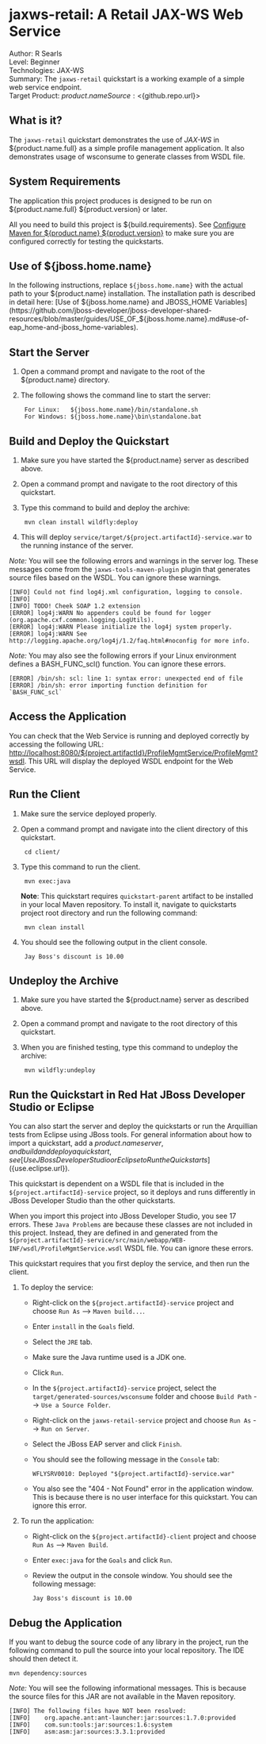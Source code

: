 # jaxws-retail: A Retail JAX-WS Web Service

Author: R Searls  
Level: Beginner  
Technologies: JAX-WS  
Summary: The `jaxws-retail` quickstart is a working example of a simple web service endpoint.  
Target Product: ${product.name}  
Source: <${github.repo.url}>  

## What is it?

The `jaxws-retail` quickstart demonstrates the use of *JAX-WS* in ${product.name.full} as a simple profile management application. It also demonstrates usage of wsconsume to generate classes from WSDL file.

## System Requirements

The application this project produces is designed to be run on ${product.name.full} ${product.version} or later.

All you need to build this project is ${build.requirements}. See [Configure Maven for ${product.name} ${product.version}](https://github.com/jboss-developer/jboss-developer-shared-resources/blob/master/guides/CONFIGURE_MAVEN_JBOSS_EAP7.md#configure-maven-to-build-and-deploy-the-quickstarts) to make sure you are configured correctly for testing the quickstarts.


## Use of ${jboss.home.name}

In the following instructions, replace `${jboss.home.name}` with the actual path to your ${product.name} installation. The installation path is described in detail here: [Use of ${jboss.home.name} and JBOSS_HOME Variables](https://github.com/jboss-developer/jboss-developer-shared-resources/blob/master/guides/USE_OF_${jboss.home.name}.md#use-of-eap_home-and-jboss_home-variables).


## Start the Server

1. Open a command prompt and navigate to the root of the ${product.name} directory.
2. The following shows the command line to start the server:

        For Linux:   ${jboss.home.name}/bin/standalone.sh
        For Windows: ${jboss.home.name}\bin\standalone.bat


## Build and Deploy the Quickstart

1. Make sure you have started the ${product.name} server as described above.
2. Open a command prompt and navigate to the root directory of this quickstart.
3. Type this command to build and deploy the archive:

        mvn clean install wildfly:deploy

4. This will deploy `service/target/${project.artifactId}-service.war` to the running instance of the server.

_Note:_ You will see the following errors and warnings in the server log. These messages come from the `jaxws-tools-maven-plugin` plugin that generates source files based on the WSDL. You can ignore these warnings.

    [INFO] Could not find log4j.xml configuration, logging to console.
    [INFO]
    [INFO] TODO! Cheek SOAP 1.2 extension
    [ERROR] log4j:WARN No appenders could be found for logger (org.apache.cxf.common.logging.LogUtils).
    [ERROR] log4j:WARN Please initialize the log4j system properly.
    [ERROR] log4j:WARN See http://logging.apache.org/log4j/1.2/faq.html#noconfig for more info.

_Note:_ You may also see the following errors if your Linux environment defines a BASH_FUNC_scl() function. You can ignore these errors.

    [ERROR] /bin/sh: scl: line 1: syntax error: unexpected end of file
    [ERROR] /bin/sh: error importing function definition for `BASH_FUNC_scl`


## Access the Application

You can check that the Web Service is running and deployed correctly by accessing the following URL: <http://localhost:8080/${project.artifactId}/ProfileMgmtService/ProfileMgmt?wsdl>. This URL will display the deployed WSDL endpoint for the Web Service.

## Run the Client

1. Make sure the service deployed properly.

2. Open a command prompt and navigate into the client directory of this quickstart.

        cd client/
3. Type this command to run the client.

        mvn exec:java

    __Note__: This quickstart requires `quickstart-parent` artifact to be installed in your local Maven repository.
    To install it, navigate to quickstarts project root directory and run the following command:

        mvn clean install

4. You should see the following output in the client console.

        Jay Boss's discount is 10.00


## Undeploy the Archive

1. Make sure you have started the ${product.name} server as described above.
2. Open a command prompt and navigate to the root directory of this quickstart.
3. When you are finished testing, type this command to undeploy the archive:

        mvn wildfly:undeploy


## Run the Quickstart in Red Hat JBoss Developer Studio or Eclipse

You can also start the server and deploy the quickstarts or run the Arquillian tests from Eclipse using JBoss tools. For general information about how to import a quickstart, add a ${product.name} server, and build and deploy a quickstart, see [Use JBoss Developer Studio or Eclipse to Run the Quickstarts](${use.eclipse.url}).

This quickstart is dependent on a WSDL file that is included in the `${project.artifactId}-service` project, so it deploys and runs differently in JBoss Developer Studio than the other quickstarts.

When you import this project into JBoss Developer Studio, you see 17 errors. These `Java Problems` are because these classes are not included in this project. Instead, they are defined in and generated from the `${project.artifactId}-service/src/main/webapp/WEB-INF/wsdl/ProfileMgmtService.wsdl` WSDL file. You can ignore these errors.

This quickstart requires that you first deploy the service, and then run the client.

1. To deploy the service:

    * Right-click on the `${project.artifactId}-service` project and choose `Run As` --> `Maven build...`.
    * Enter `install` in the `Goals` field.
    * Select the `JRE` tab.
    * Make sure the Java runtime used is a JDK one.
    * Click `Run`.
    * In the `${project.artifactId}-service` project, select the `target/generated-sources/wsconsume` folder and choose `Build Path` --> `Use a Source Folder`.
    * Right-click on the `jaxws-retail-service` project and choose `Run As` --> `Run on Server`.
    * Select the JBoss EAP server and click `Finish`.
    * You should see the following message in the `Console` tab:

        `WFLYSRV0010: Deployed "${project.artifactId}-service.war"`

    * You also see the "404 - Not Found" error in the application window. This is because there is no user interface for this quickstart. You can ignore this error.

2. To run the application:

    * Right-click on the `${project.artifactId}-client` project and choose `Run As` --> `Maven Build`.
    * Enter `exec:java` for the `Goals` and click `Run`.
    * Review the output in the console window. You should see the following message:

        `Jay Boss's discount is 10.00`

## Debug the Application

If you want to debug the source code of any library in the project, run the following command to pull the source into your local repository. The IDE should then detect it.

    mvn dependency:sources

_Note:_ You will see the following informational messages. This is because the source files for this JAR are not available in the Maven repository.

    [INFO] The following files have NOT been resolved:
    [INFO]    org.apache.ant:ant-launcher:jar:sources:1.7.0:provided
    [INFO]    com.sun:tools:jar:sources:1.6:system
    [INFO]    asm:asm:jar:sources:3.3.1:provided
